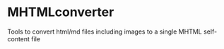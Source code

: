 # MHTMLconverter
Tools to convert html/md files including images to a single MHTML self-content file
